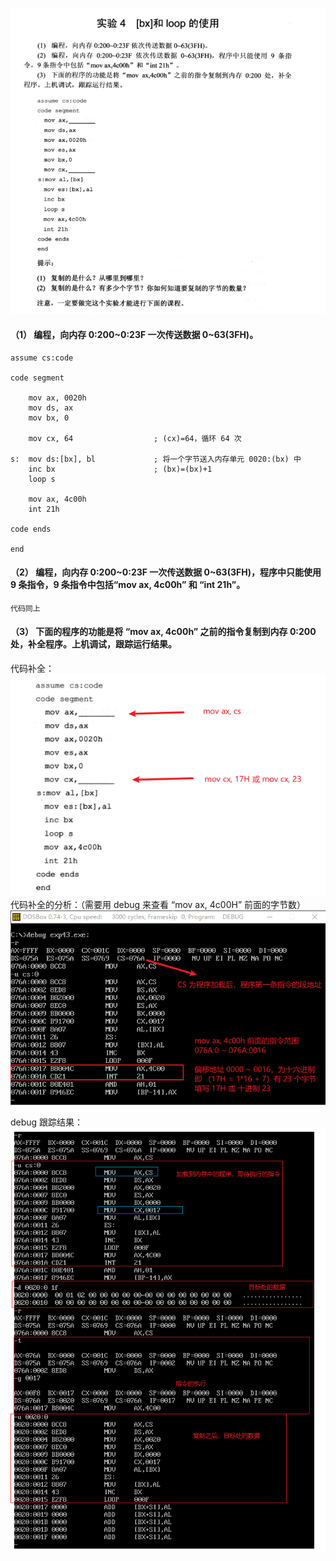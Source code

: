 ![实验4](./汇编语言(第3版，王爽著)：实验4-[bx]和-loop-的使用.assets/17731575-dff90551cf1126ab.png)


#### （1） 编程，向内存 0:200~0:23F 一次传送数据 0~63(3FH)。
```
assume cs:code

code segment

    mov ax, 0020h
    mov ds, ax
    mov bx, 0

    mov cx, 64                  ; (cx)=64，循环 64 次

s:  mov ds:[bx], bl             ; 将一个字节送入内存单元 0020:(bx) 中
    inc bx                      ; (bx)=(bx)+1
    loop s

    mov ax, 4c00h
    int 21h

code ends

end
```

#### （2） 编程，向内存 0:200~0:23F 一次传送数据 0~63(3FH)，程序中只能使用 9 条指令，9 条指令中包括“mov ax, 4c00h” 和 “int 21h”。
```
代码同上
```

#### （3） 下面的程序的功能是将 “mov ax, 4c00h”  之前的指令复制到内存 0:200 处，补全程序。上机调试，跟踪运行结果。
代码补全：
![代码补全](./汇编语言(第3版，王爽著)：实验4-[bx]和-loop-的使用.assets/17731575-ceb9d86b43eb4aca.png)
代码补全的分析：（需要用 debug 来查看 “mov ax, 4c00H” 前面的字节数）
![代码补全分析](./汇编语言(第3版，王爽著)：实验4-[bx]和-loop-的使用.assets/17731575-11b40b77c6eba268.png)

debug 跟踪结果：
![debug 跟踪结果](./汇编语言(第3版，王爽著)：实验4-[bx]和-loop-的使用.assets/17731575-1692ce9857adf64d.png)
